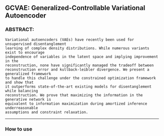 ## GCVAE: Generalized-Controllable Variational Autoencoder

### ABSTRACT: 
```
Variational autoencoders (VAEs) have recently been used for unsupervised disentanglement 
learning of complex density distributions. While numerous variants exist to encourage 
independence of variables in the latent space and implying improvement in the 
reconstruction, none have significantly managed the tradeoff between 
reconstruction error and kullback-leibler divergence. We present a generalized framework 
to handle this challenge under the constrained optimization framework and show that 
it outperforms state-of-the-art existing models for disentanglement while balancing 
reconstruction. We prove that maximizing the information in the generative network is 
equivalent to information maximization during amortized inference underreasonable 
assumptions and constraint relaxation.
```
-----------------------------------

### How to use

```

```

